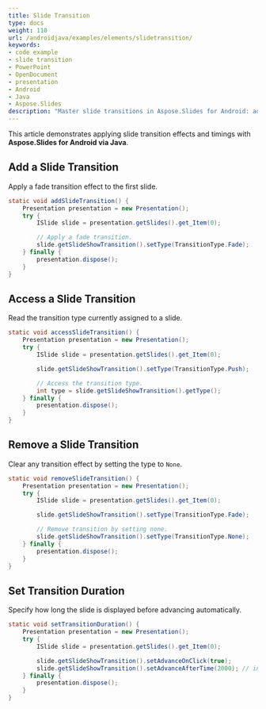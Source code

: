 ```yaml
---
title: Slide Transition
type: docs
weight: 110
url: /androidjava/examples/elements/slidetransition/
keywords:
- code example
- slide transition
- PowerPoint
- OpenDocument
- presentation
- Android
- Java
- Aspose.Slides
description: "Master slide transitions in Aspose.Slides for Android: add, customize, and sequence effects and durations with Java examples for PPT, PPTX, and ODP presentations."
---
```


This article demonstrates applying slide transition effects and timings with **Aspose.Slides for Android via Java**.

## **Add a Slide Transition**

Apply a fade transition effect to the first slide.

```java
static void addSlideTransition() {
    Presentation presentation = new Presentation();
    try {
        ISlide slide = presentation.getSlides().get_Item(0);

        // Apply a fade transition.
        slide.getSlideShowTransition().setType(TransitionType.Fade);
    } finally {
        presentation.dispose();
    }
}
```

## **Access a Slide Transition**

Read the transition type currently assigned to a slide.

```java
static void accessSlideTransition() {
    Presentation presentation = new Presentation();
    try {
        ISlide slide = presentation.getSlides().get_Item(0);

        slide.getSlideShowTransition().setType(TransitionType.Push);

        // Access the transition type.
        int type = slide.getSlideShowTransition().getType();
    } finally {
        presentation.dispose();
    }
}
```

## **Remove a Slide Transition**

Clear any transition effect by setting the type to `None`.

```java
static void removeSlideTransition() {
    Presentation presentation = new Presentation();
    try {
        ISlide slide = presentation.getSlides().get_Item(0);

        slide.getSlideShowTransition().setType(TransitionType.Fade);

        // Remove transition by setting none.
        slide.getSlideShowTransition().setType(TransitionType.None);
    } finally {
        presentation.dispose();
    }
}
```

## **Set Transition Duration**

Specify how long the slide is displayed before advancing automatically.

```java
static void setTransitionDuration() {
    Presentation presentation = new Presentation();
    try {
        ISlide slide = presentation.getSlides().get_Item(0);

        slide.getSlideShowTransition().setAdvanceOnClick(true);
        slide.getSlideShowTransition().setAdvanceAfterTime(2000); // in milliseconds.
    } finally {
        presentation.dispose();
    }
}
```
